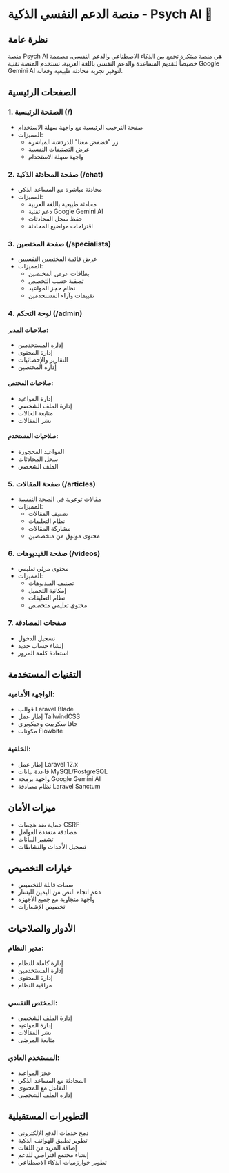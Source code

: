 # منصة الدعم النفسي الذكية - Psych AI 🧠

## نظرة عامة
منصة Psych AI هي منصة مبتكرة تجمع بين الذكاء الاصطناعي والدعم النفسي، مصممة خصيصاً لتقديم المساعدة والدعم النفسي باللغة العربية. تستخدم المنصة تقنية Google Gemini AI لتوفير تجربة محادثة طبيعية وفعالة.

## الصفحات الرئيسية

### 1. الصفحة الرئيسية (/)
- صفحة الترحيب الرئيسية مع واجهة سهلة الاستخدام
- المميزات:
  - زر "فضفض معنا" للدردشة المباشرة
  - عرض التصنيفات النفسية
  - واجهة سهلة الاستخدام

### 2. صفحة المحادثة الذكية (/chat)
- محادثة مباشرة مع المساعد الذكي
- المميزات:
  - محادثة طبيعية باللغة العربية
  - دعم تقنية Google Gemini AI
  - حفظ سجل المحادثات
  - اقتراحات مواضيع المحادثة

### 3. صفحة المختصين (/specialists)
- عرض قائمة المختصين النفسيين
- المميزات:
  - بطاقات عرض المختصين
  - تصفية حسب التخصص
  - نظام حجز المواعيد
  - تقييمات وآراء المستخدمين

### 4. لوحة التحكم (/admin)
#### صلاحيات المدير:
- إدارة المستخدمين
- إدارة المحتوى
- التقارير والإحصائيات
- إدارة المختصين

#### صلاحيات المختص:
- إدارة المواعيد
- إدارة الملف الشخصي
- متابعة الحالات
- نشر المقالات

#### صلاحيات المستخدم:
- المواعيد المحجوزة
- سجل المحادثات
- الملف الشخصي

### 5. صفحة المقالات (/articles)
- مقالات توعوية في الصحة النفسية
- المميزات:
  - تصنيف المقالات
  - نظام التعليقات
  - مشاركة المقالات
  - محتوى موثوق من متخصصين

### 6. صفحة الفيديوهات (/videos)
- محتوى مرئي تعليمي
- المميزات:
  - تصنيف الفيديوهات
  - إمكانية التحميل
  - نظام التعليقات
  - محتوى تعليمي متخصص

### 7. صفحات المصادقة
- تسجيل الدخول
- إنشاء حساب جديد
- استعادة كلمة المرور

## التقنيات المستخدمة

### الواجهة الأمامية:
- قوالب Laravel Blade
- إطار عمل TailwindCSS
- جافا سكريبت وجيكويري
- مكونات Flowbite

### الخلفية:
- إطار عمل Laravel 12.x
- قاعدة بيانات MySQL/PostgreSQL
- واجهة برمجة Google Gemini AI
- نظام مصادقة Laravel Sanctum

## ميزات الأمان
- حماية ضد هجمات CSRF
- مصادقة متعددة العوامل
- تشفير البيانات
- تسجيل الأحداث والنشاطات

## خيارات التخصيص
- سمات قابلة للتخصيص
- دعم اتجاه النص من اليمين لليسار
- واجهة متجاوبة مع جميع الأجهزة
- تخصيص الإشعارات

## الأدوار والصلاحيات

### مدير النظام:
- إدارة كاملة للنظام
- إدارة المستخدمين
- إدارة المحتوى
- مراقبة النظام

### المختص النفسي:
- إدارة الملف الشخصي
- إدارة المواعيد
- نشر المقالات
- متابعة المرضى

### المستخدم العادي:
- حجز المواعيد
- المحادثة مع المساعد الذكي
- التفاعل مع المحتوى
- إدارة الملف الشخصي

## التطويرات المستقبلية
- دمج خدمات الدفع الإلكتروني
- تطوير تطبيق للهواتف الذكية
- إضافة المزيد من اللغات
- إنشاء مجتمع افتراضي للدعم
- تطوير خوارزميات الذكاء الاصطناعي
